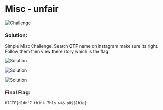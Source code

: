 # Misc - unfair

![Challenge](https://github.com/x03ee/PointerOverflow-Writeups/blob/main/web/The%20Way%20Out%20is%20Through/challenge.png)

### Solution:
 Simple Misc Challenge. 
 Search __CTF__ name on instagram make sure its right. Follow them then view there story which is the flag.

 
![Solution](https://github.com/x03ee/PointerOverflow-Writeups/blob/main/web/The%20Way%20Out%20is%20Through/flag.png)
 
![Solution](https://github.com/x03ee/PointerOverflow-Writeups/blob/main/web/The%20Way%20Out%20is%20Through/flag.png)
 
 
![Solution](https://github.com/x03ee/PointerOverflow-Writeups/blob/main/web/The%20Way%20Out%20is%20Through/flag.png)

### Final Flag:
```
H7CTF{d1dn'7_th1nk_7h1s_w4$_p0$$1b1e}
```
